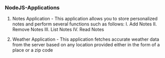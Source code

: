 ### NodeJS-Applications

1. Notes Application - This application allows you to store personalized notes and perform several functions such as follows:
      I. Add Notes
     II. Remove Notes
    III. List Notes
     IV. Read Notes

2. Weather Application - This application fetches accurate weather data from the server based on any location provided either in the form of a place or a zip code
